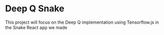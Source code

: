 # Deep Q Snake

This project will focus on the Deep Q implementation using Tensorflow.js in the Snake React app we made

